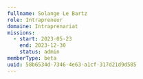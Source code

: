 ```yaml
---
fullname: Solange Le Bartz
role: Intrapreneur
domaine: Intraprenariat
missions:
  - start: 2023-05-23
    end: 2023-12-30
    status: admin
memberType: beta
uuid: 58b6534d-7346-4e63-a1cf-317d21d9d585
---
```

